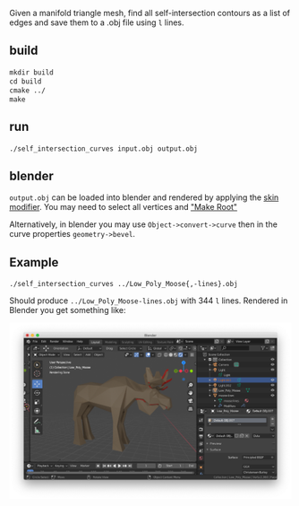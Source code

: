 Given a manifold triangle mesh, find all self-intersection contours as a list of
edges and save them to a .obj file using `l` lines.

## build

    mkdir build
    cd build
    cmake ../
    make

## run

    ./self_intersection_curves input.obj output.obj

## blender

`output.obj` can be loaded into blender and rendered by applying the [skin
modifier](https://blender.stackexchange.com/a/3151/14106). You may need to select all vertices and ["Make
Root"](https://blender.stackexchange.com/a/71941/14106)

Alternatively, in blender you may use `Object->convert->curve` then in the curve
properties `geometry->bevel`.

## Example

    ./self_intersection_curves ../Low_Poly_Moose{,-lines}.obj

Should produce `../Low_Poly_Moose-lines.obj` with 344 `l` lines. Rendered in
Blender you get something like:

![](blender-low-poly-moose.png)
